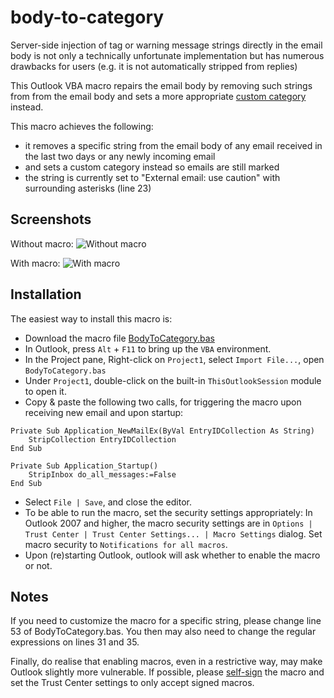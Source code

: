 # body-to-category

Server-side injection of tag or warning message strings directly in the email body is not only a technically unfortunate implementation but has numerous drawbacks for users (e.g. it is not automatically stripped from replies)

This Outlook VBA macro repairs the email body by removing such strings from from the email body and sets a more appropriate [custom category](https://support.office.com/en-us/article/Create-and-assign-color-categories-a1fde97e-15e1-4179-a1a0-8a91ef89b8dc) instead.

This macro achieves the following:
- it removes a specific string from the email body of any email received in the last two days or any newly incoming email
- and sets a custom category instead so emails are still marked
- the string is currently set to "External email: use caution" with surrounding asterisks (line 23)

## Screenshots

Without macro:
![Without macro](https://raw.githubusercontent.com/jerogee/els-tag-repair/master/img/ss_without.png)

With macro:
![With macro](https://raw.githubusercontent.com/jerogee/els-tag-repair/master/img/ss_with.png)


## Installation

The easiest way to install this macro is:
* Download the macro file [BodyToCategory.bas](https://github.com/jerogee/body-to-category/raw/master/BodyToCategory.bas)
* In Outlook, press `Alt` + `F11` to bring up the `VBA` environment.
* In the Project pane, Right-click on `Project1`, select `Import File...`, open `BodyToCategory.bas`
* Under `Project1`, double-click on the built-in `ThisOutlookSession` module to open it.
* Copy & paste the following two calls, for triggering the macro upon receiving new email and upon startup:
```VB.net
Private Sub Application_NewMailEx(ByVal EntryIDCollection As String)
    StripCollection EntryIDCollection
End Sub

Private Sub Application_Startup()
    StripInbox do_all_messages:=False
End Sub
```
* Select `File | Save`, and close the editor.
* To be able to run the macro, set the security settings appropriately: In Outlook 2007 and higher, the macro security settings are in `Options | Trust Center | Trust Center Settings... | Macro Settings` dialog. Set macro security to `Notifications for all macros`. 
* Upon (re)starting Outlook, outlook will ask whether to enable the macro or not.


## Notes

If you need to customize the macro for a specific string, please change line 53 of BodyToCategory.bas. You then may also need to change the regular expressions on lines 31 and 35.

Finally, do realise that enabling macros, even in a restrictive way, may make Outlook slightly more vulnerable. If possible, please [self-sign](https://support.office.com/en-gb/article/Digitally-sign-a-macro-project-6e5de679-01d4-4387-85e0-92e3e9a49483) the macro and set the Trust Center settings to only accept signed macros.
